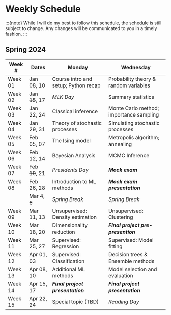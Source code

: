 # Weekly Schedule

:::{note}
While I will do my best to follow this schedule, the schedule is still subject to change.
Any changes will be communicated to you in a timely fashion.
:::

## Spring 2024

| Week # | Dates | Monday | Wednesday |
|--------|-------|--------|-----------|
| Week 01 | Jan 08, 10 | Course intro and setup; Python recap | Probability theory & random variables |
| Week 02 | Jan ~~15~~, 17 | *MLK Day* | Summary statistics |
| Week 03 | Jan 22, 24 | Classical inference | Monte Carlo method; importance sampling |
| Week 04 | Jan 29, 31 | Theory of stochastic processes | Simulating stochastic processes |
| Week 05 | Feb 05, 07 | The Ising model | Metropolis algorithm; annealing |
| Week 06 | Feb 12, 14 | Bayesian Analysis | MCMC Inference |
| Week 07 | Feb ~~19~~, 21 | *Presidents Day* | ***Mock exam*** |
| Week 08 | Feb 26, 28 | Introduction to ML methods  | ***Mock exam presentation*** |
|         | Mar ~~4~~, ~~6~~ | *Spring Break* | *Spring Break* |
| Week 09 | Mar 11, 13 | Unsupervised: Density estimation | Unsupervised: Clustering |
| Week 10 | Mar 18, 20 | Dimensionality reduction  | ***Final project pre-presention*** |
| Week 11 | Mar 25, 27 | Supervised: Regression | Supervised: Model fitting |
| Week 12 | Apr 01, 03 | Supervised: Classification | Decision trees & Ensemble methods |
| Week 13 | Apr 08, 10 | Additional ML methods | Model selection and evaluation |
| Week 14 | Apr 15, 17 | ***Final project presentation*** | ***Final project presentation*** |
| Week 15 | Apr 22, ~~24~~ | Special topic (TBD) | *Reading Day* |
